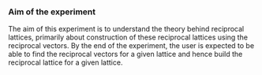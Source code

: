 ### Aim of the experiment

The aim of this experiment is to understand the theory behind reciprocal lattices, primarily about construction of these reciprocal lattices using the reciprocal vectors. By the end of the experiment, the user is expected to be able to find the reciprocal vectors for a given lattice and hence build the reciprocal lattice for a given lattice.
